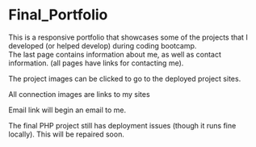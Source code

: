 # Final_Portfolio

This is a responsive portfolio that showcases some of the projects that I developed (or helped develop) during coding bootcamp.  
The last page contains information about me, as well as contact information. (all pages have links for contacting me).

The project images can be clicked to go to the deployed project sites.

All connection images are links to my sites

Email link will begin an email to me.

The final PHP project still has deployment issues (though it runs fine locally).  This will be repaired soon.




